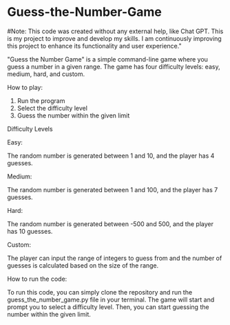 # Guess-the-Number-Game

#Note: This code was created without any external help, like Chat GPT. This is my project to improve and develop my skills. I am continuously improving this project to enhance its functionality and user experience."

"Guess the Number Game" is a simple command-line game where you guess a number in a given range. The game has four difficulty levels: easy, medium, hard, and custom.

How to play:
1. Run the program
2. Select the difficulty level
3. Guess the number within the given limit

Difficulty Levels

Easy:

The random number is generated between 1 and 10, and the player has 4 guesses.

Medium:

The random number is generated between 1 and 100, and the player has 7 guesses.

Hard:

The random number is generated between -500 and 500, and the player has 10 guesses.

Custom:

The player can input the range of integers to guess from and the number of guesses is calculated based on the size of the range.

How to run the code:

To run this code, you can simply clone the repository and run the guess_the_number_game.py file in your terminal. The game will start and prompt you to select a difficulty level. Then, you can start guessing the number within the given limit.
